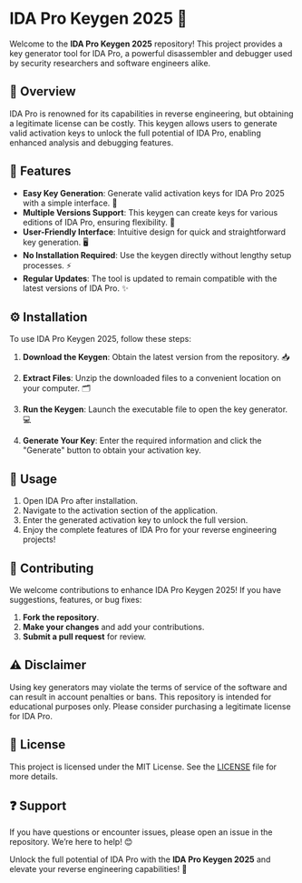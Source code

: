 # IDA Pro Keygen 2025 🌟

Welcome to the **IDA Pro Keygen 2025** repository! This project provides a key generator tool for IDA Pro, a powerful disassembler and debugger used by security researchers and software engineers alike. 

## 📌 Overview  
IDA Pro is renowned for its capabilities in reverse engineering, but obtaining a legitimate license can be costly. This keygen allows users to generate valid activation keys to unlock the full potential of IDA Pro, enabling enhanced analysis and debugging features.

## 🌟 Features  
- **Easy Key Generation**: Generate valid activation keys for IDA Pro 2025 with a simple interface. 🔑  
- **Multiple Versions Support**: This keygen can create keys for various editions of IDA Pro, ensuring flexibility. 🔄  
- **User-Friendly Interface**: Intuitive design for quick and straightforward key generation. 🖥️  
- **No Installation Required**: Use the keygen directly without lengthy setup processes. ⚡  
- **Regular Updates**: The tool is updated to remain compatible with the latest versions of IDA Pro. ✨  

## ⚙️ Installation  
To use IDA Pro Keygen 2025, follow these steps:

1. **Download the Keygen**: Obtain the latest version from the repository. 📥  

2. **Extract Files**: Unzip the downloaded files to a convenient location on your computer. 🗂️

3. **Run the Keygen**: Launch the executable file to open the key generator. 💻

4. **Generate Your Key**: Enter the required information and click the "Generate" button to obtain your activation key.

## 📖 Usage  
1. Open IDA Pro after installation.
2. Navigate to the activation section of the application.
3. Enter the generated activation key to unlock the full version.
4. Enjoy the complete features of IDA Pro for your reverse engineering projects!

## 🤝 Contributing  
We welcome contributions to enhance IDA Pro Keygen 2025! If you have suggestions, features, or bug fixes:

1. **Fork the repository**.
2. **Make your changes** and add your contributions.
3. **Submit a pull request** for review.

## ⚠️ Disclaimer  
Using key generators may violate the terms of service of the software and can result in account penalties or bans. This repository is intended for educational purposes only. Please consider purchasing a legitimate license for IDA Pro.

## 📜 License  
This project is licensed under the MIT License. See the [LICENSE](LICENSE) file for more details.

## ❓ Support  
If you have questions or encounter issues, please open an issue in the repository. We’re here to help! 😊

Unlock the full potential of IDA Pro with the **IDA Pro Keygen 2025** and elevate your reverse engineering capabilities! 🌟